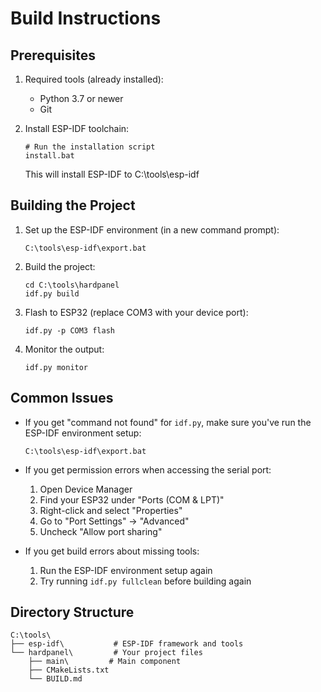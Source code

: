 # Build Instructions

## Prerequisites

1. Required tools (already installed):
   - Python 3.7 or newer
   - Git

2. Install ESP-IDF toolchain:
   ```batch
   # Run the installation script
   install.bat
   ```
   This will install ESP-IDF to C:\tools\esp-idf

## Building the Project

1. Set up the ESP-IDF environment (in a new command prompt):
   ```batch
   C:\tools\esp-idf\export.bat
   ```

2. Build the project:
   ```batch
   cd C:\tools\hardpanel
   idf.py build
   ```

3. Flash to ESP32 (replace COM3 with your device port):
   ```batch
   idf.py -p COM3 flash
   ```

4. Monitor the output:
   ```batch
   idf.py monitor
   ```

## Common Issues

- If you get "command not found" for `idf.py`, make sure you've run the ESP-IDF environment setup:
  ```batch
  C:\tools\esp-idf\export.bat
  ```

- If you get permission errors when accessing the serial port:
  1. Open Device Manager
  2. Find your ESP32 under "Ports (COM & LPT)"
  3. Right-click and select "Properties"
  4. Go to "Port Settings" -> "Advanced"
  5. Uncheck "Allow port sharing"

- If you get build errors about missing tools:
  1. Run the ESP-IDF environment setup again
  2. Try running `idf.py fullclean` before building again

## Directory Structure
```
C:\tools\
├── esp-idf\           # ESP-IDF framework and tools
└── hardpanel\         # Your project files
    ├── main\         # Main component
    ├── CMakeLists.txt
    └── BUILD.md
``` 
